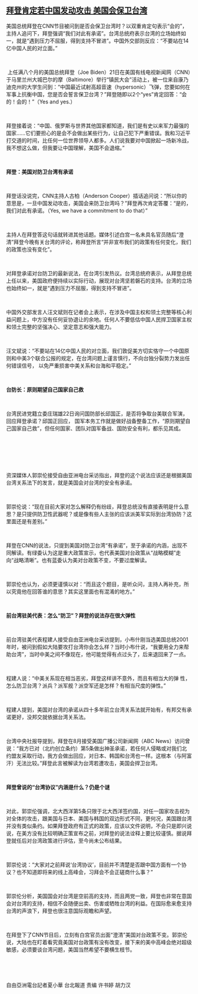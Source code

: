 <!--1634899980000-->
[拜登肯定若中国发动攻击 美国会保卫台湾](https://www.rfa.org/mandarin/yataibaodao/gangtai/hx1-10222021065307.html)
------

<p>美国总统拜登在CNN节目被问到是否会保卫台湾时？以双重肯定句表示“会的”，主持人追问下，拜登强调“我们对此有承诺”。台湾总统府表示台湾的立场始终如一，就是“遇到压力不屈服，得到支持不冒进”。中国外交部则反应：“不要站在14亿中国人民的对立面。”</p><p> </p><p> 上任满八个月的美国总统拜登（Joe Biden）21日在美国有线电视新闻网（CNN）于马里兰州大城巴尔的摩（Baltimore）举行“镇民大会”活动上，被一位来自康乃迪克州的大学生问到：“中国最近试射高超音速（hypersonic）飞弹，您要如何在军事上抗衡中国，您是否会誓言保卫台湾？”拜登随即以2个“yes”肯定回答：“会的！会的！”（Yes and yes.）</p><p> </p><p>拜登接着说：“中国、俄罗斯与世界其他国家都知道，我们是有史以来军力最强的国家……它们要担心的是会不会做出某些行为，让自己犯下严重错误。我和习近平打交道的时间，比任何一位世界领导人都多。人们说我要对中国掀起一场新冷战，我不想这么做，但我要让中国理解，美国不会退缩。”</p><p> </p><p><strong>拜登：美国对防卫台湾有承诺</strong></p><p> </p><p>拜登话没说完，CNN主持人古柏（Anderson Cooper）插话追问说：“所以你的意思是，一旦中国发动攻击，美国会来防卫台湾吗？”拜登再次肯定答覆：“是的，我们对此有承诺。（Yes, we have a commitment to do that）”</p><p> </p><p>主持人在拜登答这句话就转进其他话题。媒体引述白宫一名未具名官员随后“澄清”拜登今晚有关台湾的评论，称拜登所言“并非宣布我们的政策有任何变化，我们的政策也没有变化”。</p><p> </p><p>对拜登承诺对台防卫的最新说法，在台湾引发热议。台湾总统府表示，从拜登总统上任以来，美国政府便持续以实际行动，展现对台湾坚若磐石的支持。台湾的立场也始终如一，就是“遇到压力不屈服，得到支持不冒进”。</p><p> </p><p>中国外交部发言人汪文斌则在记者会上表示，在涉及中国主权和领土完整等核心利益问题上，中方没有任何妥协退让的余地。任何人不要低估中国人民捍卫国家主权和领土完整的坚强决心、坚定意志和强大能力。</p><p> </p><p>汪文斌说：“不要站在14亿中国人民的对立面，我们敦促美方切实恪守一个中国原则和中美3个联合公报的规定，在台湾问题上谨言慎行，不向台独分裂势力发出任何错误信号， 以免严重损害中美关系和台海和平稳定。”</p><p> </p><p><strong>台防长：原则期望自己国家自己救</strong></p><p> </p><p>台湾民进党籍立委庄瑞雄22日询问国防部长邱国正，是否将争取台美联合军演，回应拜登承诺？邱国正回应， 国军本务工作就是做好战备整备工作，“原则期望自己国家自己救”，但任何国家、团队对国军备战、国防安全有利，都乐见其成。</p><p> </p><p> </p><p> </p><p>资深媒体人郭崇伦接受自由亚洲电台采访指出，拜登的这个说法应该还是根据美国台湾关系法下的发言，就是美国会对台湾的安全有承诺。</p><p> </p><p>郭崇伦说：“现在目前大家对怎么解释仍有纷歧，拜登总统没有直接表明是什么意思？是只提供防卫性武器呢？或是像有些人主张的应该派美军实际到台湾协防？这里面还是有差别。”</p><p> </p><p>拜登在CNN的说法，只提到美国对防卫台湾“有承诺”，至于承诺的内涵，出现不同解读。有绿委认为这是重大政策宣示，也代表美国对台政策从“战略模糊”走向“战略清晰”。也有蓝委认为美对台政策不变，不要过度解读。</p><p> </p><p>郭崇伦也认为，必须更谨慎以对：“而且这个题目，是听众问，主持人再补充，所以究竟他在回答谁的意思？其实这里面也有混淆的地方。”</p><p> </p><p><strong>前台湾驻美代表：怎么“防卫”？拜登的说法存在很大弹性</strong></p><p> </p><p>前台湾驻美代表程建人接受自由亚洲电台采访提到，小布什刚当选美国总统2001年时，被问到假如大陆要攻打台湾你会怎么样？当时小布什说，“我要用全力来帮助台湾”，当时中美之间不像现在，他可能觉得有点过头了，后来退回来了一点。</p><p> </p><p>程建人说：“中美关系现在相当恶劣，拜登这样讲不意外，而且有相当大的弹 性，怎么防卫台湾？派兵？派军舰？派空军还是怎样？有相当尺度的弹性。”</p><p> </p><p>程建人提到，美国对台湾的承诺从四十多年前立台湾关系法就开始有，有邦交有承诺更好，没邦交就依据台湾关系法。</p><p> </p><p>台湾中央社报导提到，拜登在8月接受美国广播公司新闻网（ABC News）访问曾说：“我方已对（北约创立条约）第5条做出神圣承诺，若任何人侵略或对我们北约盟友采取行动，我方会做出回应，对日本、韩国和台湾也一样。这根本（与阿富汗）无法比较。”拜登此言被解读为台湾若遭攻击，美国会捍卫台湾。</p><p> </p><p><strong>拜登曾说的“台湾协议”内涵是什么？仍是个谜</strong></p><p> </p><p>对此，郭崇伦强调，北大西洋第5条只限于北大西洋签约国，对任一国家攻击视为对全体的攻击，跟美国与日本、美国与韩国的双边形式不同，更何况，美国跟台湾并没有类似条约。如果拜登政府有正式的政策，应该以文件说明，不会只是即兴说说，在美方没有比较明确正策宣布之前，对拜登的说法诠释上要比较谨慎。据说拜登就任后对台湾政策进行评估，至今尚未公布结果。</p><p> </p><p>郭崇伦说：“大家对之前拜说‘台湾协议’，目前并不清楚是否跟中国方面有一个协议？也不知道即将来的线上高峰会，习拜会不会正磋商什么事？”</p><p> </p><p>郭崇伦分析，美国国会对台湾是空前高的支持，而且两党一致，拜登也非常在意国会对台湾的支持，相信不会随便出卖、伤害或牺牲台湾的利益。在国际愈来愈支持台湾的声浪下，拜登也很注意国际观瞻和声望。</p><p> </p><p>在拜登下了CNN节目后，立刻有白宫官员出面“澄清”美国对台政策不变。郭崇伦说，大陆也在盯着看究竟美国对台政策有没有改变，接下来的美中高峰会绝对超级敏感，必须要谈台湾问题，美国当然希望不要横生枝节。</p><p> </p><p> </p><p>自由亞洲電台記者夏小華 台北報道 责编 许书婷 胡力汉</p>
